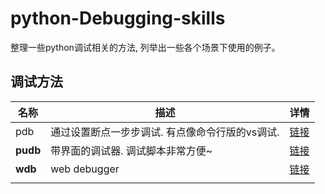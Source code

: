 # python-Debugging-skills
整理一些python调试相关的方法, 列举出一些各个场景下使用的例子。

## 调试方法

| 名称     | 描述                                            | 详情                                                         |
| -------- | ----------------------------------------------- | ------------------------------------------------------------ |
| pdb      | 通过设置断点一步步调试. 有点像命令行版的vs调试. | [链接](https://www.ibm.com/developerworks/cn/linux/l-cn-pythondebugger/index.html) |
| **pudb** | 带界面的调试器. 调试脚本非常方便~               | [链接](debugging/pudb.md)                                    |
| **wdb**  | web debugger                                    | [链接](https://github.com/Kozea/wdb)                         |
|          |                                                 |                                                              |

